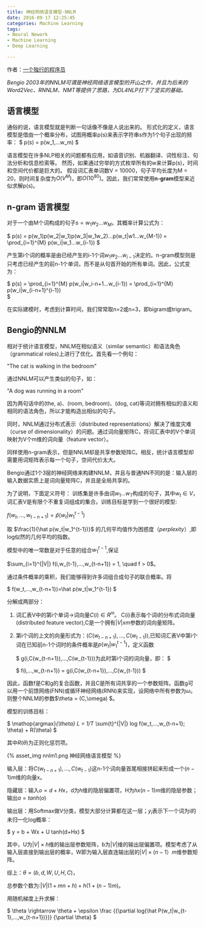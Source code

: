 ```yaml
---
title: 神经网络语言模型-NNLM
date: 2016-09-17 12:25:45
categories: Machine Learning
tags: 
- Neural Nework
- Machine Learning
- Deep Learning

---
```


作者：[一个独行的程序员](https://cn.linkedin.com/in/jingtianp)

*Bengio 2003年的NNLM可谓是神经网络语言模型的开山之作，并且为后来的Word2Vec、RNNLM、NMT等提供了思路，为DL4NLP打下了坚实的基础。*

## 语言模型

通俗的说，语言模型就是判断一句话像不像是人说出来的。
形式化的定义，语言模型是借由一个概率分布，试图用概率p(s)来表示字符串s作为1个句子出现的频率：
$
    p(s) = p(w_1,...w_m)
$

<!-- more -->

语言模型在许多NLP相关的问题都有应用，如语音识别、机器翻译、词性标注、句法分析和信息检索等。
然而，如果通过穷举的方式枚举所有的w来计算p(s)，时间和空间代价都是巨大的。
假设词汇表单词数V = 10000，句子平均长度为M = 20，则时间复杂度为$O(V^M)$，即$O(10^80)$。因此，我们常常使用**n-gram**模型来近似求解p(s)。

## n-gram 语言模型

对于一个由M个词构成的句子$s=w_1w_2...w_M$，其概率计算公式为：

$
    p(s) = p(w_1)p(w_2|w_1)p(w_3|w_1w_2)...p(w_t|w1...w_{M-1})
         = \prod_{i=1}^{M} p(w_i|w_1...w_{i-1})
$

产生第i个词的概率是由已经产生的i-1个词$w_1w_2...w_{i-1}$决定的。n-gram模型则是只考虑已经产生的前n-1个单词，而不是从句首开始的所有单词。因此，公式变为：

$
    p(s) = \prod_{i=1}^{M} p(w_i|w_i-n+1...w_{i-1})
         = \prod_{i=1}^{M} p(w_i|w_{i-n+1}^{i-1})    
$

在实际建模时，考虑到计算时间，我们常常取n=2或n=3，即bigram或trigram。

## Bengio的NNLM

相对于统计语言模型，NNLM在相似语义（similar semantic）和语法角色（grammatical roles)上进行了优化。首先看一个例句：

"The cat is walking in the bedroom"

通过NNLM可以产生类似的句子，如：

"A dog was running in a room"

因为两句话中的(the, a)、(room, bedroom)、(dog, cat)等词对拥有相似的语义和相同的语法角色，所以才能构造出相似的句子。

同时，NNLM通过分布式表示（distributed representations）解决了维度灾难（curse of dimensionality）的问题。通过词向量矩阵C，将词汇表中的V个单词映射为V个m维的词向量（feature vector）。

同样使用n-gram表示，但是NNLM却是共享参数矩阵C。相反，统计语言模型却需要用词矩阵表示每一个句子，空间代价太大。


Bengio通过1个3层的神经网络来构建NNLM，并且与普通NN不同的是：输入层的输入数据实质上是词向量矩阵C，并且是全局共享的。

为了说明，下面定义符号：
训练集是许多由词$w_1...w_T$构成的句子，其中$w_t \in V$，词汇表V是有限个不重复词组成的集合。训练目标是学到一个很好的模型:

$f(w_t,...,w_{t-n+1})=\hat p(w_t|w_1^{t-1})$

取 $\frac{1}{\hat p(w_t|w_1^{t-1})}$ 的几何平均值作为困惑度（*perplexity*）,即log似然的几何平均的指数。

模型中的唯一常数是对于任意的组合$w_1^{t-1}$,保证

$\sum_{i=1}^{|V|} f(i,w_{t-1},...,w_{t-n+1}) = 1, \quad  f > 0$。

通过条件概率的乘积，我们能够得到许多词组合成句子的联合概率。将

$
f(w_t,...,w_{t-n+1})=\hat p(w_t|w_1^{t-1})
$

分解成两部分：
    
1. 词汇表V中的第i个单词->词向量$C(i) \in R^m$。 C(i)表示每个词i的分布式词向量(distributed feature vector),C是一个拥有$|V| x m$参数的词向量矩阵。
2. 第i个词的上文的向量形式为：$(C(w_{t-n+1}),...,C(w_{t-1}))$,已知词汇表V中第i个词在已知前n-1个词时的条件概率是$p(w_t|w_1^{t-1})$，定义函数

	$
	g(i,C(w_{t-n+1}),...,C(w_{t-1}))为此时第i个词的词向量，即：
	$

	$
	    f(i,...,w_{t-n+1}) = g(i,C(w_{t-n+1}),...,C(w_{t-1}))
	$

因此，函数f是C和g的复合函数，并且C是所有词共享的一个参数矩阵。函数g可以用一个前馈网络(FNN)或循环神经网络(RNN)来实现，设网络中所有参数为$\omega$。则整个NNLM的参数$\theta = (C,\omega) $。

模型的训练目标：

$
    \mathop{argmax}_{\theta} L = 1/T \sum_{t}^{|V|} log f(w_t,...,w_{t-n+1}; \theta) + R(\theta)
$

其中$R(\theta)$为正则化惩罚项。

{% asset_img nnlm1.png 神经网络语言模型 %}


输入层：将$C(w_{t-n+1}),...,C(w_{t-1})$这n-1个词向量首尾相接拼起来形成一个$(n-1)m$维的向量x。

隐藏层：输入$o=d+Hx$，d为$h$维的隐层偏置项，H为$h x (n-1)m$维的隐层参数；输出$a=tanh(o)$

输出层：用Softmax做V分类，模型大部分计算都在这一层；$y_i$表示下一个词为i的未归一化log概率：

$
    y = b + Wx + U tanh(d+Hx)
$

其中，U为$|V| \times h$维的输出层参数矩阵，b为$|V|$维的输出层偏置项。模型考虑了从输入层直接到输出层的概率，W即为输入层直连输出层的$|V| \times (n-1）m$维参数矩阵。

综上：$\theta = (b,d,W,U,H,C)$，

总参数个数为:$|V|(1+mn+h)+h(1+(n-1)m)$。

用随机梯度上升求解：

$
    \theta \rightarrow \theta + \epsilon \frac {{\partial log{\hat P(w_t|w_{t-1},...,w_{t-n+1})}}} {\partial \theta} 
$
